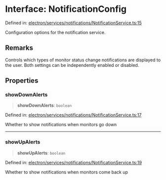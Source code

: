 # Interface: NotificationConfig

Defined in: [electron/services/notifications/NotificationService.ts:15](https://github.com/Nick2bad4u/Uptime-Watcher/blob/8a1973382d5fe14c52996ecda381894eb7ecd4a6/electron/services/notifications/NotificationService.ts#L15)

Configuration options for the notification service.

## Remarks

Controls which types of monitor status change notifications are displayed
to the user. Both settings can be independently enabled or disabled.

## Properties

### showDownAlerts

> **showDownAlerts**: `boolean`

Defined in: [electron/services/notifications/NotificationService.ts:17](https://github.com/Nick2bad4u/Uptime-Watcher/blob/8a1973382d5fe14c52996ecda381894eb7ecd4a6/electron/services/notifications/NotificationService.ts#L17)

Whether to show notifications when monitors go down

***

### showUpAlerts

> **showUpAlerts**: `boolean`

Defined in: [electron/services/notifications/NotificationService.ts:19](https://github.com/Nick2bad4u/Uptime-Watcher/blob/8a1973382d5fe14c52996ecda381894eb7ecd4a6/electron/services/notifications/NotificationService.ts#L19)

Whether to show notifications when monitors come back up
